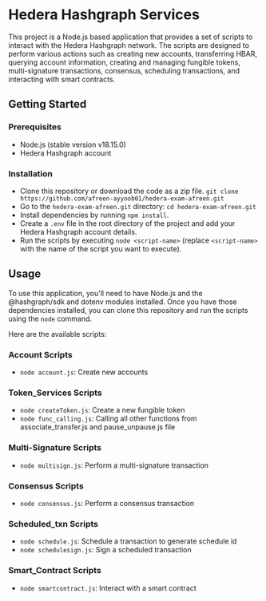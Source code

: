# Hedera Hashgraph Services 

This project is a Node.js based application that provides a set of scripts to interact with the Hedera Hashgraph network. The scripts are designed to perform various actions such as creating new accounts, transferring HBAR, querying account information, creating and managing fungible tokens, multi-signature transactions, consensus, scheduling transactions, and interacting with smart contracts.


## Getting Started 

### Prerequisites


- Node.js (stable version v18.15.0) 
- Hedera Hashgraph account 

### Installation

- Clone this repository or download the code as a zip file. `git clone https://github.com/afreen-ayyoob01/hedera-exam-afreen.git` 
- Go to the `hedera-exam-afreen.git` directory: `cd hedera-exam-afreen.git` 
- Install dependencies by running `npm install`. 
- Create a `.env` file in the root directory of the project and add your Hedera Hashgraph account details. 
- Run the scripts by executing `node <script-name>` (replace `<script-name>` with the name of the script you want to execute). 

## Usage

To use this application, you'll need to have Node.js and the @hashgraph/sdk and dotenv modules installed. Once you have those dependencies installed, you can clone this repository and run the scripts using the `node` command. 

Here are the available scripts: 

### Account Scripts

- `node account.js`: Create new accounts 

### Token_Services Scripts

- `node createToken.js`: Create a new fungible token 
- `node func_calling.js`: Calling all other functions from associate_transfer.js and pause_unpause.js file


### Multi-Signature Scripts

- `node multisign.js`: Perform a multi-signature transaction 

### Consensus Scripts 
- `node consensus.js`: Perform a consensus transaction 

### Scheduled_txn Scripts 
- `node schedule.js`: Schedule a transaction to generate schedule id 
- `node schedulesign.js`: Sign a scheduled transaction

### Smart_Contract Scripts 
- `node smartcontract.js`: Interact with a smart contract 
